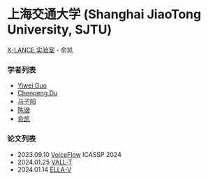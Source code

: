# 上海交通大学 (Shanghai JiaoTong University, SJTU)

[X-LANCE 实验室](https://x-lance.sjtu.edu.cn) - 俞凯

### 学者列表

- [Yiwei Guo](../../Authors/Yiwei_Guo.md)
- [Chenpeng Du](../../Authors/Chenpeng_Du.md)
- [马子阳](../../Authors/Ziyang_Ma_(马子阳).md)
- [陈谐](../../Authors/Xie_Chen_(陈谐).md)
- [俞凯](../Authors/Kai_Yu_(俞凯).md)

### 论文列表

- 2023.09.10 [VoiceFlow](../Models/Flow/2023.09.10_VoiceFlow.md) ICASSP 2024
- 2024.01.25 [VALL-T](../Models/Speech_LLM/2024.01.25_VALL-T.md)
- 2024.01.14 [ELLA-V](../Models/Speech_LLM/2024.01.14_ELLA-V.md)
